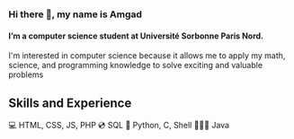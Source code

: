 ### Hi there 👋, my name is Amgad
#### I’m a computer science student at Université Sorbonne Paris Nord. 
I'm interested in computer science because it allows me to apply my math, science, and programming knowledge to solve exciting and valuable problems
## Skills and Experience
💻 HTML, CSS, JS, PHP
💿 SQL
🐍 Python, C, Shell
🧑🏻‍💻 Java
